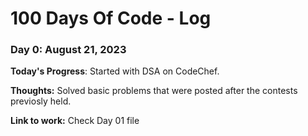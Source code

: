 # 100 Days Of Code - Log

### Day 0: August 21, 2023


**Today's Progress**: Started with DSA on CodeChef.

**Thoughts:** Solved basic problems that were posted after the contests previosly held.

**Link to work:** Check Day 01 file


